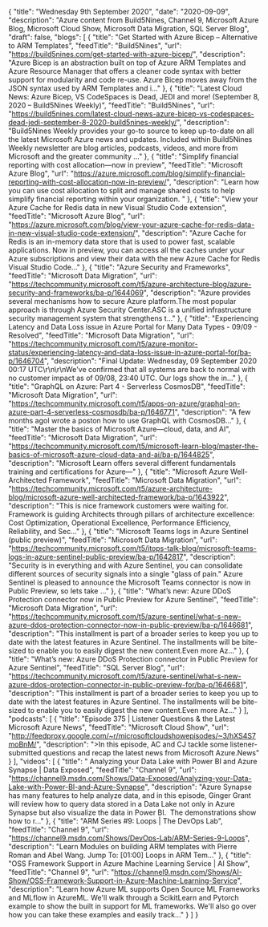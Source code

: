 {
  "title": "Wednesday 9th September 2020",
  "date": "2020-09-09",
  "description": "Azure content from Build5Nines, Channel 9, Microsoft Azure Blog, Microsoft Cloud Show, Microsoft Data Migration, SQL Server Blog",
  "draft": false,
  "blogs": [
    {
      "title": "Get Started with Azure Bicep – Alternative to ARM Templates",
      "feedTitle": "Build5Nines",
      "url": "https://build5nines.com/get-started-with-azure-bicep/",
      "description": "Azure Bicep is an abstraction built on top of Azure ARM Templates and Azure Resource Manager that offers a cleaner code syntax with better support for modularity and code re-use. Azure Bicep moves away from the JSON syntax used by ARM Templates and i..."
    },
    {
      "title": "Latest Cloud News: Azure Bicep, VS CodeSpaces is Dead, JEDI and more! (September 8, 2020 – Build5Nines Weekly)",
      "feedTitle": "Build5Nines",
      "url": "https://build5nines.com/latest-cloud-news-azure-bicep-vs-codespaces-dead-jedi-september-8-2020-build5nines-weekly/",
      "description": "Build5Nines Weekly provides your go-to source to keep up-to-date on all the latest Microsoft Azure news and updates. Included within Build5Nines Weekly newsletter are blog articles, podcasts, videos, and more from Microsoft and the greater community ..."
    },
    {
      "title": "Simplify financial reporting with cost allocation—now in preview",
      "feedTitle": "Microsoft Azure Blog",
      "url": "https://azure.microsoft.com/blog/simplify-financial-reporting-with-cost-allocation-now-in-preview/",
      "description": "Learn how you can use cost allocation to split and manage shared costs to help simplify financial reporting within your organization. "
    },
    {
      "title": "View your Azure Cache for Redis data in new Visual Studio Code extension",
      "feedTitle": "Microsoft Azure Blog",
      "url": "https://azure.microsoft.com/blog/view-your-azure-cache-for-redis-data-in-new-visual-studio-code-extension/",
      "description": "Azure Cache for Redis is an in-memory data store that is used to power fast, scalable applications. Now in preview, you can access all the caches under your Azure subscriptions and view their data with the new Azure Cache for Redis Visual Studio Code..."
    },
    {
      "title": "Azure Security and Frameworks",
      "feedTitle": "Microsoft Data Migration",
      "url": "https://techcommunity.microsoft.com/t5/azure-architecture-blog/azure-security-and-frameworks/ba-p/1644069",
      "description": "Azure provides several mechanisms how to secure Azure platform.The most popular approach is through Azure Security Center.ASC is a unified infrastructure security management system that strengthens t..."
    },
    {
      "title": "Experiencing Latency and Data Loss issue in Azure Portal for Many Data Types - 09/09 - Resolved",
      "feedTitle": "Microsoft Data Migration",
      "url": "https://techcommunity.microsoft.com/t5/azure-monitor-status/experiencing-latency-and-data-loss-issue-in-azure-portal-for/ba-p/1646704",
      "description": "Final Update: Wednesday, 09 September 2020 00:17 UTC\r\n\r\nWe've confirmed that all systems are back to normal with no customer impact as of 09/08, 23:40 UTC.  Our logs show the in..."
    },
    {
      "title": "GraphQL on Azure: Part 4 - Serverless CosmosDB",
      "feedTitle": "Microsoft Data Migration",
      "url": "https://techcommunity.microsoft.com/t5/apps-on-azure/graphql-on-azure-part-4-serverless-cosmosdb/ba-p/1646771",
      "description": "A few months agoI wrote a poston how to use GraphQL with CosmosDB..."
    },
    {
      "title": "Master the basics of Microsoft Azure—cloud, data, and AI",
      "feedTitle": "Microsoft Data Migration",
      "url": "https://techcommunity.microsoft.com/t5/microsoft-learn-blog/master-the-basics-of-microsoft-azure-cloud-data-and-ai/ba-p/1644825",
      "description": "Microsoft Learn offers several different fundamentals training and certifications for Azure—"
    },
    {
      "title": "Microsoft Azure Well-Architected Framework",
      "feedTitle": "Microsoft Data Migration",
      "url": "https://techcommunity.microsoft.com/t5/azure-architecture-blog/microsoft-azure-well-architected-framework/ba-p/1643922",
      "description": "This is nice framework customers were waiting for. Framework is guiding Architects through pillars of architecture excellence: Cost Optimization, Operational Excellence, Performance Efficiency, Reliability, and Sec..."
    },
    {
      "title": "Microsoft Teams logs in Azure Sentinel (public preview)",
      "feedTitle": "Microsoft Data Migration",
      "url": "https://techcommunity.microsoft.com/t5/itops-talk-blog/microsoft-teams-logs-in-azure-sentinel-public-preview/ba-p/1642817",
      "description": "Security is in everything and with Azure Sentinel, you can consolidate different sources of security signals into a single \"glass of pain.\" Azure Sentinel is pleased to announce the Microsoft Teams connector is now in Public Preview, so lets take ..."
    },
    {
      "title": "What’s new: Azure DDoS Protection connector now in Public Preview for Azure Sentinel",
      "feedTitle": "Microsoft Data Migration",
      "url": "https://techcommunity.microsoft.com/t5/azure-sentinel/what-s-new-azure-ddos-protection-connector-now-in-public-preview/ba-p/1646681",
      "description": "This installment is part of a broader series to keep you up to date with the latest features in Azure Sentinel. The installments will be bite-sized to enable you to easily digest the new content.Even more Az..."
    },
    {
      "title": "What’s new: Azure DDoS Protection connector in Public Preview for Azure Sentinel",
      "feedTitle": "SQL Server Blog",
      "url": "https://techcommunity.microsoft.com/t5/azure-sentinel/what-s-new-azure-ddos-protection-connector-in-public-preview-for/ba-p/1646681",
      "description": "This installment is part of a broader series to keep you up to date with the latest features in Azure Sentinel. The installments will be bite-sized to enable you to easily digest the new content.Even more Az..."
    }
  ],
  "podcasts": [
    {
      "title": "Episode 375 | Listener Questions  & the Latest Microsoft Azure News",
      "feedTitle": "Microsoft Cloud Show",
      "url": "http://feedproxy.google.com/~r/microsoftcloudshowepisodes/~3/hXS4S7moBnM/",
      "description": ">In this episode, AC and CJ tackle some listener-submitted questions and recap the latest news from Microsoft Azure.News"
    }
  ],
  "videos": [
    {
      "title": " Analyzing your Data Lake with Power BI and Azure Synapse | Data Exposed",
      "feedTitle": "Channel 9",
      "url": "https://channel9.msdn.com/Shows/Data-Exposed/Analyzing-your-Data-Lake-with-Power-BI-and-Azure-Synapse",
      "description": "Azure Synapse has many features to help analyze data, and in this episode, Ginger Grant will review how to query data stored in a Data Lake not only in Azure Synapse but also visualize the data in Power BI.  The demonstrations show how to r..."
    },
    {
      "title": "ARM Series #9: Loops | The DevOps Lab",
      "feedTitle": "Channel 9",
      "url": "https://channel9.msdn.com/Shows/DevOps-Lab/ARM-Series-9-Loops",
      "description": "Learn Modules on building ARM templates with Pierre Roman and Abel Wang. Jump To: [01:00] Loops in ARM Tem..."
    },
    {
      "title": "OSS Framework Support in Azure Machine Learning Service | AI Show",
      "feedTitle": "Channel 9",
      "url": "https://channel9.msdn.com/Shows/AI-Show/OSS-Framework-Support-in-Azure-Machine-Learning-Service",
      "description": "Learn how Azure ML supports Open Source ML Frameworks and MLflow in AzureML. We'll walk through a ScikitLearn and Pytorch example to show the built in support for ML frameworks. We'll also go over how you can take these examples and easily track..."
    }
  ]
}